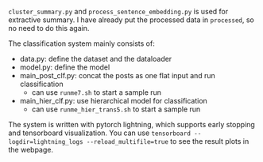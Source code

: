 `cluster_summary.py` and `process_sentence_embedding.py` is used for extractive summary. I have already put the processed data in `processed`, so no need to do this again.

The classification system mainly consists of:
- data.py: define the dataset and the dataloader
- model.py: define the model
- main_post_clf.py: concat the posts as one flat input and run classification
    - can use `runme7.sh` to start a sample run
- main_hier_clf.py: use hierarchical model for classification
    - can use `runme_hier_trans5.sh` to start a sample run

The system is written with pytorch lightning, which supports early stopping and tensorboard visualization. You can use `tensorboard --logdir=lightning_logs --reload_multifile=true` to see the result plots in the webpage.